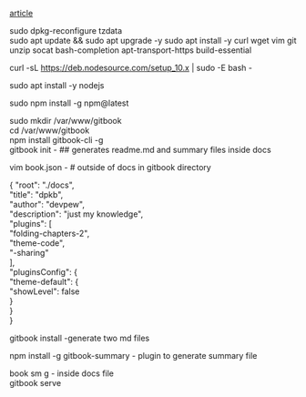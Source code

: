 [article](https://devpew.com/knowledgebase/)

sudo dpkg-reconfigure tzdata  
sudo apt update && sudo apt upgrade -y
sudo apt install -y curl wget vim git unzip socat bash-completion apt-transport-https build-essential


curl -sL https://deb.nodesource.com/setup_10.x | sudo -E bash -

sudo apt install -y nodejs 



sudo npm install -g npm@latest

sudo mkdir /var/www/gitbook  
cd /var/www/gitbook  
npm install gitbook-cli -g  
gitbook init   - ## generates readme.md and summary files inside docs 

vim book.json  - # outside of docs in gitbook directory  



{
        "root": "./docs",  
        "title": "dpkb",  
        "author": "devpew",  
        "description": "just my knowledge",  
        "plugins": [  
                "folding-chapters-2",  
                "theme-code",  
                "-sharing"  
        ],  
        "pluginsConfig": {  
                "theme-default": {  
                        "showLevel": false  
                }  
        }  
}  

gitbook install  -generate two md files


npm install -g gitbook-summary    - plugin to generate summary file 

book sm g    - inside docs file  
gitbook serve

 
  